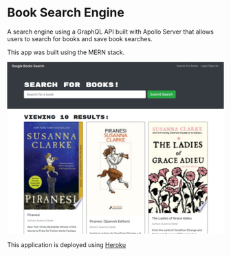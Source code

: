 # Book Search Engine

A search engine using a GraphQL API built with Apollo Server that allows users to search for books and save book searches.

This app was built using the MERN stack.

![screenshot of the deployed application](./m21screenshot.jpg)

This application is deployed using [Heroku](https://shrouded-plains-48902.herokuapp.com/)
